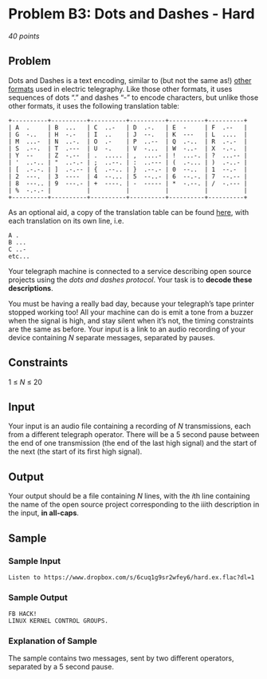 # Problem B3: Dots and Dashes - Hard
*40 points*

## Problem
Dots and Dashes is a text encoding, similar to (but not the same as!) 
[other formats](https://www.wikiwand.com/en/Morse_code?fbclid=IwAR00ouzkvS2ParkYQzaDgWwCH7JjBpBjHpqotcNOezhRyXzjOC7hHkoFH1I)
used in electric telegraphy. Like those other formats, it uses sequences of dots “.” and dashes “-” to encode characters, 
but unlike those other formats, it uses the following translation table:
```
+----------+----------+----------+----------+----------+----------+
| A  .     | B  ...   | C  ..-   | D  .-.   | E  -     | F  .--   |
| G  -..   | H  -.-   | I  ..    | J  --.   | K  ---   | L  ....  | 
| M  ...-  | N  ..-.  | O  .-    | P  ..--  | Q  .-..  | R  .-.-  |
| S  .--.  | T  .---  | U  -.    | V  -...  | W  -..-  | X  -.-.  |
| Y  --    | Z  -.--  | .  ..... | ,  ....- | !  ...-. | ?  ...-- |
| '  ..-.. | "  ..-.- | ;  ..--. | :  ..--- | (  .-... | )  .-..- |
| [  .-.-. | ]  .-.-- | {  .--.. | }  .--.- | 0  --..  | 1  --.-  |
| 2  ---.  | 3  ----  | 4  --... | 5  --..- | 6  --.-. | 7  --.-- |
| 8  ---.. | 9  ---.- | +  ----. | -  ----- | *  -.--. | /  -.--- |
| %  -.-.- |          |          |          |          |          |
+----------+----------+----------+----------+----------+----------+
```
As an optional aid, a copy of the translation table can be found [here](../../../../../src/xenoteo/com/github/dots_and_dashes/encoding), 
with each translation on its own line, i.e.
```
A .
B ...
C ..-
etc...
```

Your telegraph machine is connected to a service describing open source projects using the *dots and dashes protocol*. 
Your task is to **decode these descriptions**.

You must be having a really bad day, because your telegraph’s tape printer stopped working too!  All your machine can do
is emit a tone from a buzzer when the signal is high, and stay silent when it’s not, the timing constraints are the same as before. 
Your input is a link to an audio recording of your device containing *N* separate messages, separated by pauses.

## Constraints
1 ≤ *N* ≤ 20

## Input
Your input is an audio file containing a recording of *N* transmissions, each from a different telegraph operator. 
There will be a 5 second pause between the end of one transmission (the end of the last high signal) and the start of
the next (the start of its first high signal).

## Output
Your output should be a file containing *N* lines, with the *i*th line containing the name of the open source project 
corresponding to the iiith description in the input, **in all-caps**.

## Sample
### Sample Input
```
Listen to https://www.dropbox.com/s/6cuq1g9sr2wfey6/hard.ex.flac?dl=1
```

### Sample Output
```
FB HACK!
LINUX KERNEL CONTROL GROUPS.
```

### Explanation of Sample
The sample contains two messages, sent by two different operators, separated by a 5 second pause.
